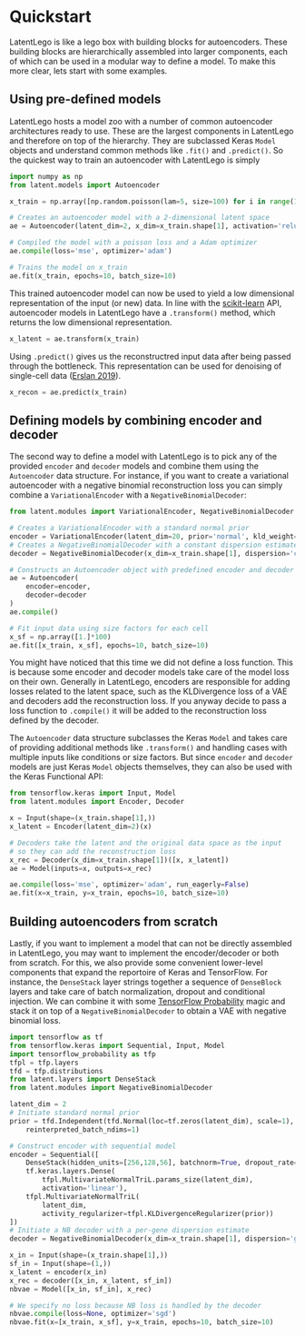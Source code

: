 # Quickstart

LatentLego is like a lego box with building blocks for autoencoders. These building blocks are hierarchically assembled into larger components, each of which can be used in a modular way to define a model. To make this more clear, lets start with some examples.

## Using pre-defined models

LatentLego hosts a model zoo with a number of common autoencoder architectures ready to use. These are the largest components in LatentLego and therefore on top of the hierarchy. They are subclassed Keras `Model` objects and understand common methods like `.fit()` and `.predict()`. So the quickest way to train an autoencoder with LatentLego is simply

```python
import numpy as np
from latent.models import Autoencoder

x_train = np.array([np.random.poisson(lam=5, size=100) for i in range(100)])

# Creates an autoencoder model with a 2-dimensional latent space
ae = Autoencoder(latent_dim=2, x_dim=x_train.shape[1], activation='relu')

# Compiled the model with a poisson loss and a Adam optimizer
ae.compile(loss='mse', optimizer='adam')

# Trains the model on x_train
ae.fit(x_train, epochs=10, batch_size=10)
```

This trained autoencoder model can now be used to yield a low dimensional representation of the input (or new) data. In line with the [scikit-learn](https://scikit-learn.org/) API, autoencoder models in LatentLego have a `.transform()` method, which returns the low dimensional representation.

```python
x_latent = ae.transform(x_train)
```

Using `.predict()` gives us the reconstructred input data after being passed through the bottleneck. This representation can be used for denoising of single-cell data ([Erslan 2019](https://www.nature.com/articles/s41467-018-07931-2)).

```python
x_recon = ae.predict(x_train)
```

## Defining models by combining encoder and decoder

The second way to define a model with LatentLego is to pick any of the provided `encoder` and `decoder` models and combine them using the `Autoencoder` data structure. For instance, if you want to create a variational autoencoder with a negative binomial reconstruction loss you can simply combine a `VariationalEncoder` with a `NegativeBinomialDecoder`:

```python
from latent.modules import VariationalEncoder, NegativeBinomialDecoder

# Creates a VariationalEncoder with a standard normal prior
encoder = VariationalEncoder(latent_dim=20, prior='normal', kld_weight=0.01)
# Creates a NegativeBinomialDecoder with a constant dispersion estimate
decoder = NegativeBinomialDecoder(x_dim=x_train.shape[1], dispersion='constant')

# Constructs an Autoencoder object with predefined encoder and decoder
ae = Autoencoder(
	encoder=encoder,
	decoder=decoder
)
ae.compile()

# Fit input data using size factors for each cell
x_sf = np.array([1.]*100)
ae.fit([x_train, x_sf], epochs=10, batch_size=10)
```

You might have noticed that this time we did not define a loss function. This is because some encoder and decoder models take care of the model loss on their own. Generally in LatentLego, encoders are responsible for adding losses related to the latent space, such as the KLDivergence loss of a VAE and decoders add the reconstruction loss. If you anyway decide to pass a loss function to `.compile()` it will be added to the reconstruction loss defined by the decoder.

The `Autoencoder` data structure subclasses the Keras `Model` and takes care of providing additional methods like `.transform()` and handling cases with multiple inputs like conditions or size factors. But since `encoder` and `decoder` models are just Keras `Model` objects themselves, they can also be used with the Keras Functional API:

```python
from tensorflow.keras import Input, Model
from latent.modules import Encoder, Decoder

x = Input(shape=(x_train.shape[1],))
x_latent = Encoder(latent_dim=2)(x)

# Decoders take the latent and the original data space as the input
# so they can add the reconstruction loss
x_rec = Decoder(x_dim=x_train.shape[1])([x, x_latent])
ae = Model(inputs=x, outputs=x_rec)

ae.compile(loss='mse', optimizer='adam', run_eagerly=False)
ae.fit(x=x_train, y=x_train, epochs=10, batch_size=10)
```


## Building autoencoders from scratch

Lastly, if you want to implement a model that can not be directly assembled in LatentLego, you may want to implement the encoder/decoder or both from scratch. For this, we also provide some convenient lower-level components that expand the reportoire of Keras and TensorFlow. For instance, the `DenseStack` layer strings together a sequence of `DenseBlock` layers and take care of batch normalization, dropout and conditional injection. We can combine it with some [TensorFlow Probability](https://www.tensorflow.org/probability) magic and stack it on top of a `NegativeBinomialDecoder` to obtain a VAE with negative binomial loss.

```python
import tensorflow as tf
from tensorflow.keras import Sequential, Input, Model
import tensorflow_probability as tfp
tfpl = tfp.layers
tfd = tfp.distributions
from latent.layers import DenseStack
from latent.modules import NegativeBinomialDecoder

latent_dim = 2
# Initiate standard normal prior
prior = tfd.Independent(tfd.Normal(loc=tf.zeros(latent_dim), scale=1),
	reinterpreted_batch_ndims=1)

# Construct encoder with sequential model
encoder = Sequential([
	DenseStack(hidden_units=[256,128,56], batchnorm=True, dropout_rate=0.2),
	tf.keras.layers.Dense(
		tfpl.MultivariateNormalTriL.params_size(latent_dim),
		activation='linear'),
	tfpl.MultivariateNormalTriL(
		latent_dim,
		activity_regularizer=tfpl.KLDivergenceRegularizer(prior))
])
# Initiate a NB decoder with a per-gene dispersion estimate
decoder = NegativeBinomialDecoder(x_dim=x_train.shape[1], dispersion='gene')

x_in = Input(shape=(x_train.shape[1],))
sf_in = Input(shape=(1,))
x_latent = encoder(x_in)
x_rec = decoder([x_in, x_latent, sf_in])
nbvae = Model([x_in, sf_in], x_rec)

# We specify no loss because NB loss is handled by the decoder
nbvae.compile(loss=None, optimizer='sgd')
nbvae.fit(x=[x_train, x_sf], y=x_train, epochs=10, batch_size=10)
```
